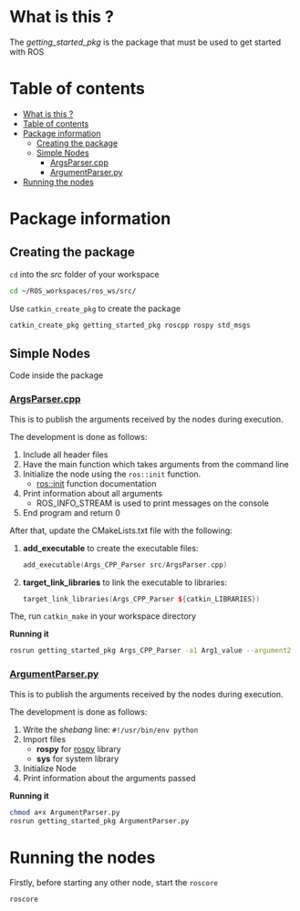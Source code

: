 # What is this ?
The *getting\_started\_pkg* is the package that must be used to get started with ROS

# Table of contents
- [What is this ?](#what-is-this)
- [Table of contents](#table-of-contents)
- [Package information](#package-information)
  - [Creating the package](#creating-the-package)
  - [Simple Nodes](#simple-nodes)
    - [ArgsParser.cpp](#argsparsercpp)
    - [ArgumentParser.py](#argumentparserpy)
- [Running the nodes](#running-the-nodes)

# Package information
## Creating the package
`cd` into the _src_ folder of your workspace
```bash
cd ~/ROS_workspaces/ros_ws/src/
```
Use `catkin_create_pkg` to create the package
```bash
catkin_create_pkg getting_started_pkg roscpp rospy std_msgs
```
## Simple Nodes
Code inside the package
### [ArgsParser.cpp](./src/ArgsParser.cpp)
This is to publish the arguments received by the nodes during execution.

The development is done as follows:
1. Include all header files
2. Have the main function which takes arguments from the command line
3. Initialize the node using the `ros::init` function.
    - [ros::init](http://docs.ros.org/api/roscpp/html/namespaceros.html#a7f5c939b8a0548ca9057392cc78d7ecb) function documentation
4. Print information about all arguments
    - ROS_INFO_STREAM is used to print messages on the console
5. End program and return 0

After that, update the CMakeLists.txt file with the following:
1. **add_executable** to create the executable files:
    ```cpp
    add_executable(Args_CPP_Parser src/ArgsParser.cpp)
    ```
2. **target_link_libraries** to link the executable to libraries:
    ```cpp
    target_link_libraries(Args_CPP_Parser ${catkin_LIBRARIES})
    ```

The, run `catkin_make` in your workspace directory

**Running it**

```bash
rosrun getting_started_pkg Args_CPP_Parser -a1 Arg1_value --argument2
```

### [ArgumentParser.py](./scripts/ArgumentParser.py)
This is to publish the arguments received by the nodes during execution.

The development is done as follows:
1. Write the _shebang_ line: `#!/usr/bin/env python`
2. Import files
    - **rospy** for [rospy](http://docs.ros.org/melodic/api/rospy/html/) library
    - **sys** for system library
3. Initialize Node
4. Print information about the arguments passed

**Running it**

```bash
chmod a+x ArgumentParser.py
rosrun getting_started_pkg ArgumentParser.py
```

# Running the nodes
Firstly, before starting any other node, start the `roscore`
```bash
roscore
```

